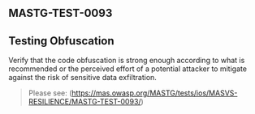 ##  MASTG-TEST-0093

## Testing Obfuscation

Verify that the code obfuscation is strong enough according to what is recommended or the perceived effort of a potential attacker to mitigate against the risk of sensitive data exfiltration.

> Please see: (https://mas.owasp.org/MASTG/tests/ios/MASVS-RESILIENCE/MASTG-TEST-0093/)